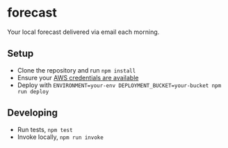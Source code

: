 # forecast

Your local forecast delivered via email each morning.

## Setup

- Clone the repository and run `npm install`
- Ensure your [AWS credentials are available](https://serverless.com/framework/docs/providers/aws/guide/credentials/)
- Deploy with `ENVIRONMENT=your-env DEPLOYMENT_BUCKET=your-bucket npm run deploy`

## Developing

- Run tests, `npm test`
- Invoke locally, `npm run invoke`
